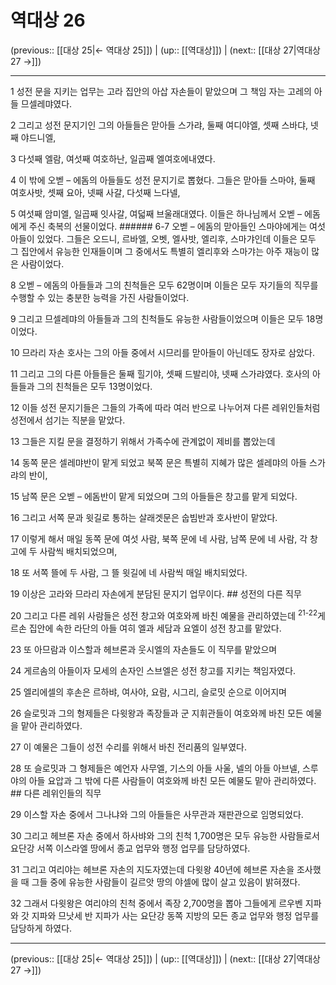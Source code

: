 # 역대상 26

(previous:: [[대상 25|← 역대상 25]]) | (up:: [[역대상]]) | (next:: [[대상 27|역대상 27 →]])

***




1 
성전 문을 지키는 업무는 고라 집안의 아삽 자손들이 맡았으며 그 책임 자는 고레의 아들 므셀레먀였다. 



2 
그리고 성전 문지기인 그의 아들들은 맏아들 스가랴, 둘째 여디야엘, 셋째 스바댜, 넷째 야드니엘, 



3 
다섯째 엘람, 여섯째 여호하난, 일곱째 엘여호에내였다. 



4 
이 밖에 오벧 – 에돔의 아들들도 성전 문지기로 뽑혔다. 그들은 맏아들 스마야, 둘째 여호사밧, 셋째 요아, 넷째 사갈, 다섯째 느다넬, 



5 
여섯째 암미엘, 일곱째 잇사갈, 여덟째 브울래대였다. 이들은 하나님께서 오벧 – 에돔에게 주신 축복의 선물이었다. ###### 6-7 오벧 – 에돔의 맏아들인 스마야에게는 여섯 아들이 있었다. 그들은 오드니, 르바엘, 오벳, 엘사밧, 엘리후, 스마갸인데 이들은 모두 그 집안에서 유능한 인재들이며 그 중에서도 특별히 엘리후와 스마갸는 아주 재능이 많은 사람이었다. 



8 
오벧 – 에돔의 아들들과 그의 친척들은 모두 62명이며 이들은 모두 자기들의 직무를 수행할 수 있는 충분한 능력을 가진 사람들이었다. 



9 
그리고 므셀레먀의 아들들과 그의 친척들도 유능한 사람들이었으며 이들은 모두 18명이었다. 



10 
므라리 자손 호사는 그의 아들 중에서 시므리를 맏아들이 아닌데도 장자로 삼았다. 



11 
그리고 그의 다른 아들들은 둘째 힐기야, 셋째 드발리야, 넷째 스가랴였다. 호사의 아들들과 그의 친척들은 모두 13명이었다. 



12 
이들 성전 문지기들은 그들의 가족에 따라 여러 반으로 나누어져 다른 레위인들처럼 성전에서 섬기는 직분을 맡았다. 



13 
그들은 지킬 문을 결정하기 위해서 가족수에 관계없이 제비를 뽑았는데 



14 
동쪽 문은 셀레먀반이 맡게 되었고 북쪽 문은 특별히 지혜가 많은 셀레먀의 아들 스가랴의 반이, 



15 
남쪽 문은 오벧 – 에돔반이 맡게 되었으며 그의 아들들은 창고를 맡게 되었다. 



16 
그리고 서쪽 문과 윗길로 통하는 살래겟문은 숩빔반과 호사반이 맡았다. 



17 
이렇게 해서 매일 동쪽 문에 여섯 사람, 북쪽 문에 네 사람, 남쪽 문에 네 사람, 각 창고에 두 사람씩 배치되었으며, 



18 
또 서쪽 뜰에 두 사람, 그 뜰 윗길에 네 사람씩 매일 배치되었다. 



19 
이상은 고라와 므라리 자손에게 분담된 문지기 업무이다. ## 성전의 다른 직무 



20 
그리고 다른 레위 사람들은 성전 창고와 여호와께 바친 예물을 관리하였는데 <sup class="versenum">21-22</sup>게르손 집안에 속한 라단의 아들 여히 엘과 세담과 요엘이 성전 창고를 맡았다. 



23 
또 아므람과 이스할과 헤브론과 웃시엘의 자손들도 이 직무를 맡았으며 



24 
게르솜의 아들이자 모세의 손자인 스브엘은 성전 창고를 지키는 책임자였다. 



25 
엘리에셀의 후손은 르하뱌, 여사야, 요람, 시그리, 슬로밋 순으로 이어지며 



26 
슬로밋과 그의 형제들은 다윗왕과 족장들과 군 지휘관들이 여호와께 바친 모든 예물을 맡아 관리하였다. 



27 
이 예물은 그들이 성전 수리를 위해서 바친 전리품의 일부였다. 



28 
또 슬로밋과 그 형제들은 예언자 사무엘, 기스의 아들 사울, 넬의 아들 아브넬, 스루야의 아들 요압과 그 밖에 다른 사람들이 여호와께 바친 모든 예물도 맡아 관리하였다. ## 다른 레위인들의 직무 



29 
이스할 자손 중에서 그나냐와 그의 아들들은 사무관과 재판관으로 임명되었다. 



30 
그리고 헤브론 자손 중에서 하사뱌와 그의 친척 1,700명은 모두 유능한 사람들로서 요단강 서쪽 이스라엘 땅에서 종교 업무와 행정 업무를 담당하였다. 



31 
그리고 여리야는 헤브론 자손의 지도자였는데 다윗왕 40년에 헤브론 자손을 조사했을 때 그들 중에 유능한 사람들이 길르앗 땅의 야셀에 많이 살고 있음이 밝혀졌다. 



32 
그래서 다윗왕은 여리야의 친척 중에서 족장 2,700명을 뽑아 그들에게 르우벤 지파와 갓 지파와 므낫세 반 지파가 사는 요단강 동쪽 지방의 모든 종교 업무와 행정 업무를 담당하게 하였다.

***

(previous:: [[대상 25|← 역대상 25]]) | (up:: [[역대상]]) | (next:: [[대상 27|역대상 27 →]])
